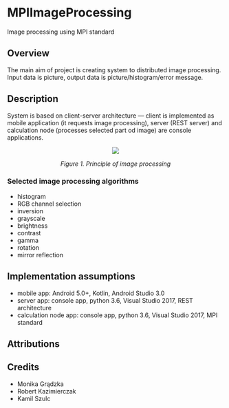 # MPIImageProcessing
Image processing using MPI standard

## Overview
The main aim of project is creating system to distributed image processing. Input data is picture, output data is picture/histogram/error message.

## Description
System is based on client-server architecture &mdash; client is implemented as mobile application (it requests image processing), server (REST server) and calculation node (processes selected part od image) are console applications.

<p align="center"><img src="https://github.com/kazimierczak-robert/MPIImageProcessing/blob/master/Resources/SystemAng.png"></p>
<p align="center"><em>Figure 1. Principle of image processing</em></p>

### Selected image processing algorithms
- histogram
- RGB channel selection
- inversion
- grayscale
- brightness
- contrast 
- gamma
- rotation
- mirror reflection

## Implementation assumptions
- mobile app: Android 5.0+, Kotlin, Android Studio 3.0
- server app: console app, python 3.6, Visual Studio 2017, REST architecture
- calculation node app: console app, python 3.6, Visual Studio 2017, MPI standard

## Attributions


## Credits
* Monika Grądzka
* Robert Kazimierczak
* Kamil Szulc
